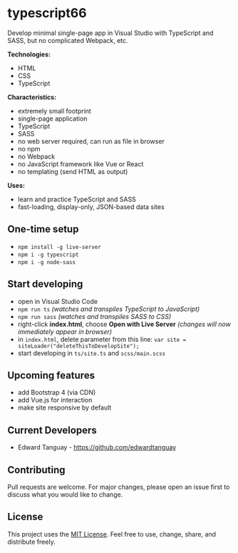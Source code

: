 # typescript66

Develop minimal single-page app in Visual Studio with TypeScript and SASS, but no complicated Webpack, etc.

**Technologies:**

- HTML
- CSS
- TypeScript

**Characteristics:**
- extremely small footprint
- single-page application
- TypeScript
- SASS
- no web server required, can run as file in browser
- no npm
- no Webpack
- no JavaScript framework like Vue or React
- no templating (send HTML as output)

**Uses:**
- learn and practice TypeScript and SASS
- fast-loading, display-only, JSON-based data sites

## One-time setup
- `npm install -g live-server`
- `npm i -g typescript`
- `npm i -g node-sass`

## Start developing
- open in Visual Studio Code
- `npm run ts` *(watches and transpiles TypeScript to JavaScript)*
- `npm run sass` *(watches and transpiles SASS to CSS)*
- right-click **index.html**, choose **Open with Live Server** *(changes will now immediately appear in browser)*
- in `index.html`, delete parameter from this line: `var site = siteLoader("deleteThisToDevelopSite");`
- start developing in `ts/site.ts` and `scss/main.scss` 

## Upcoming features
- add Bootstrap 4 (via CDN)
- add Vue.js for interaction
- make site responsive by default

## Current Developers

* Edward Tanguay - https://github.com/edwardtanguay

## Contributing
Pull requests are welcome. For major changes, please open an issue first to discuss what you would like to change.

## License

This project uses the [MIT License](https://choosealicense.com/licenses/mit). Feel free to use, change, share, and distribute freely.